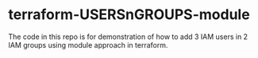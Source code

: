 # terraform-USERSnGROUPS-module
The code in this repo is for demonstration of how to add 3 IAM users in 2 IAM groups using module approach in terraform.
